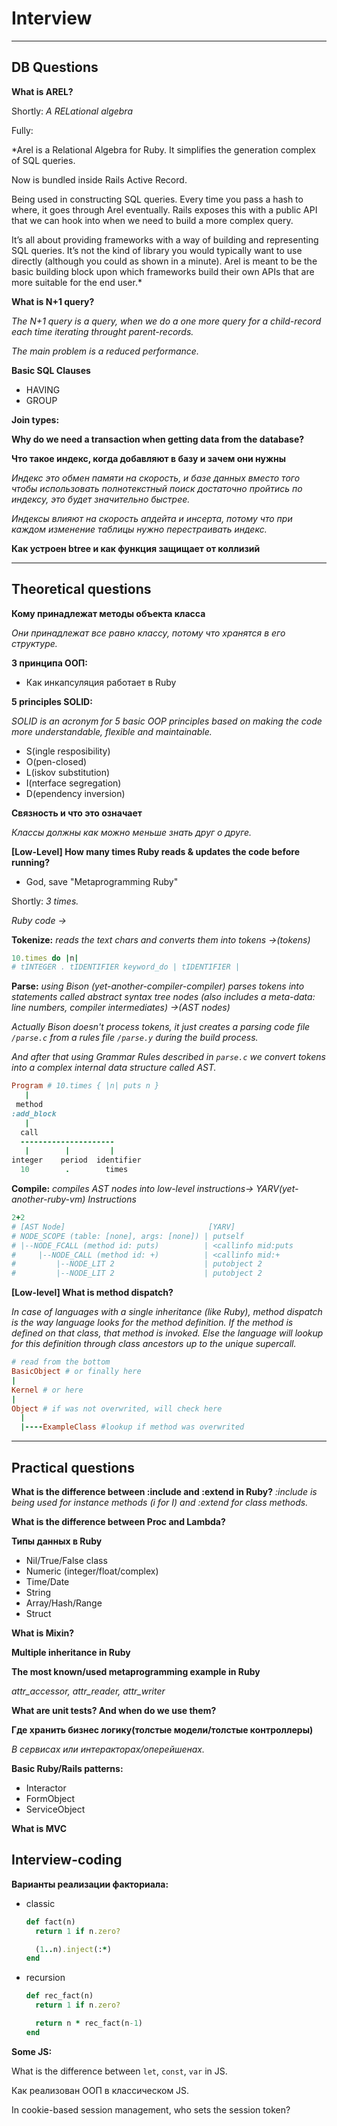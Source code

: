 # Interview

***
## DB Questions

**What is AREL?**

Shortly: *A RELational algebra*

Fully:

*Arel is a Relational Algebra for Ruby. It simplifies the generation complex of SQL queries.

Now is bundled inside Rails Active Record.

Being used in constructing SQL queries. Every time you pass a hash to where, it goes through Arel eventually. Rails exposes this with a public API that we can hook into when we need to build a more complex query.

It’s all about providing frameworks with a way of building and representing SQL queries. It’s not the kind of library you would typically want to use directly (although you could as shown in a minute). Arel is meant to be the basic building block upon which frameworks build their own APIs that are more suitable for the end user.*

**What is N+1 query?**

*The N+1 query is a query, when we do a one more query for a child-record each time iterating throught parent-records.*

*The main problem is a reduced performance.*

**Basic SQL Clauses**
- HAVING
- GROUP

**Join types:**

**Why do we need a transaction when getting data from the database?**

**Что такое индекс, когда добавляют в базу и зачем они нужны**

*Индекс это обмен памяти на скорость, и базе данных вместо того чтобы использовать полнотекстный поиск достаточно пройтись по индексу, это будет значительно быстрее.*

*Индексы влияют на скорость апдейта и инсерта, потому что при каждом изменение таблицы нужно перестраивать индекс.*

**Как устроен btree и как функция защищает от коллизий**

***

## Theoretical questions

**Кому принадлежат методы объекта класса**

*Они принадлежат все равно классу, потому что хранятся в его структуре.*

**3 принципа ООП:**
- Как инкапсуляция работает в Ruby

**5 principles SOLID:**

*SOLID is an acronym for 5 basic OOP principles based on making the code more understandable, flexible and maintainable.*

- S(ingle resposibility)
- O(pen-closed)
- L(iskov substitution)
- I(nterface segregation)
- D(ependency inversion)

**Cвязность и что это означает**

*Классы должны как можно меньше знать друг о друге.*

**[Low-Level] How many times Ruby reads & updates the code before running?**

* God, save "Metaprogramming Ruby"

Shortly: *3 times.*

*Ruby code ->*

**Tokenize:** *reads the text chars and converts them into tokens ->(tokens)*

```ruby
10.times do |n|
# tINTEGER . tIDENTIFIER keyword_do | tIDENTIFIER | 
```

**Parse:** *using Bison (yet-another-compiler-compiler) parses tokens into statements called abstract syntax tree nodes (also includes a meta-data: line numbers, compiler intermediates) ->(AST nodes)*

*Actually Bison doesn't process tokens, it just creates a parsing code file `/parse.c` from a rules file `/parse.y` during the build process.*

*And after that using Grammar Rules described in `parse.c` we convert tokens into a complex internal data structure called AST.*

```Ruby
Program # 10.times { |n| puts n }
   |
 method
:add_block
   |
  call
  ---------------------
   |        |         |
integer    period  identifier
  10        .        times
```

**Compile:** *compiles AST nodes into low-level instructions->
YARV(yet-another-ruby-vm) Instructions*

```ruby
2+2
# [AST Node]                                [YARV]
# NODE_SCOPE (table: [none], args: [none]) | putself
# |--NODE_FCALL (method id: puts)          | <callinfo mid:puts
#     |--NODE_CALL (method id: +)          | <callinfo mid:+
#         |--NODE_LIT 2                    | putobject 2
#         |--NODE_LIT 2                    | putobject 2
```

**[Low-level] What is method dispatch?**

*In case of languages with a single inheritance (like Ruby), method dispatch is the way language looks for the method definition. If the method is defined on that class, that method is invoked. Else the language will lookup for this definition through class ancestors up to the unique supercall.*

```ruby
# read from the bottom
BasicObject # or finally here
|
Kernel # or here
|
Object # if was not overwrited, will check here
  |
  |----ExampleClass #lookup if method was overwrited

```

***

## Practical questions

**What is the difference between :include and :extend in Ruby?**
*:include is being used for instance methods (i for I) and :extend for class methods.*

**What is the difference between Proc and Lambda?**

**Типы данных в Ruby**
- Nil/True/False class
- Numeric (integer/float/complex)
- Time/Date
- String
- Array/Hash/Range
- Struct


**What is Mixin?**

**Multiple inheritance in Ruby**

**The most known/used metaprogramming example in Ruby**

*attr_accessor, attr_reader, attr_writer*

**What are unit tests? And when do we use them?**

**Где хранить бизнес логику(толстые модели/толстые контроллеры)**

*В сервисах или интеракторах/оперейшенах.*

**Basic Ruby/Rails patterns:**
- Interactor
- FormObject
- ServiceObject

**What is MVC**

## Interview-coding

**Варианты реализации факториала:**

- classic
  ```ruby
  def fact(n)
    return 1 if n.zero?

    (1..n).inject(:*)
  end
  ```
- recursion
  ```ruby
  def rec_fact(n)
    return 1 if n.zero?

    return n * rec_fact(n-1)
  end
  ```


**Some JS:**

What is the difference between `let`, `const`, `var` in JS.

Как реализован ООП в классическом JS.

In cookie-based session management, who sets the session token?